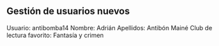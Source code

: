 ## Gestión de usuarios nuevos

Usuario: antibomba14
Nombre: Adrián 
Apellidos: Antibón Mainé 
Club de lectura favorito: Fantasía y crimen
